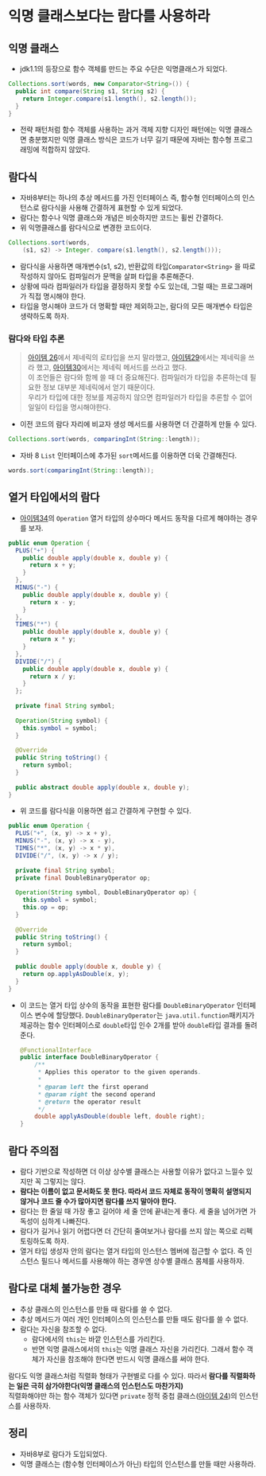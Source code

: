 # 익명 클래스보다는 람다를 사용하라

## 익명 클래스

* jdk1.1의 등장으로 함수 객체를 만드는 주요 수단은 익명클래스가 되었다.
```java
Collections.sort(words, new Comparator<String>()) {
  public int compare(String s1, String s2) {
    return Integer.compare(s1.length(), s2.length());
  }
}
```

* 전략 패턴처럼 함수 객체를 사용하는 과거 객체 지향 디자인 패턴에는 익명 클래스면 충분했지만 익명 클래스 방식은 코드가
  너무 길기 때문에 자바는 함수형 프로그래밍에 적합하지 않았다.

## 람다식

* 자바8부터는 하나의 추상 메서드를 가진 인터페이스 즉, 함수형 인터페이스의 인스턴스로 람다식을 사용해 간결하게 표현할 수 있게 되었다.
* 람다는 함수나 익명 클래스와 개념은 비슷하지만 코드는 휠씬 간결하다.
* 위 익명클래스를 람다식으로 변경한 코드이다.

```java
Collections.sort(words,
    (s1, s2) -> Integer. compare(s1.length(), s2.length()));
```

* 람다식을 사용하면 매개변수(s1, s2), 반환값의 타입`Comparator<String>` 을 따로 작성하지 않아도 컴파일러가 문맥을 살펴 타입을 추론해준다.
* 상황에 따라 컴파일러가 타입을 결정하지 못할 수도 있는데, 그럴 때는 프로그래머가 직접 명시해야 한다.
* 타입을 명시해야 코드가 더 명확할 때만 제외하고는, 람다의 모든 매개변수 타입은 생략하도록 하자.

### 람다와 타입 추론 

> [아이템 26](https://github.com/parkhanbeen/study/blob/master/effective-java/5%EC%9E%A5/26.%EB%A1%9C%20%ED%83%80%EC%9E%85%EC%9D%80%20%EC%82%AC%EC%9A%A9%ED%95%98%EC%A7%80%20%EB%A7%90%EB%9D%BC.md)에서 제네릭의 로타입을 쓰지 말라했고, [아이템29](https://github.com/parkhanbeen/study/blob/master/effective-java/5%EC%9E%A5/29.%EC%9D%B4%EC%99%95%EC%9D%B4%EB%A9%B4%20%EC%A0%9C%EB%84%A4%EB%A6%AD%20%ED%83%80%EC%9E%85%EC%9C%BC%EB%A1%9C%20%EB%A7%8C%EB%93%A4%EB%9D%BC.md)에서는 제네릭을 쓰라 했고, [아이템30](https://github.com/parkhanbeen/study/blob/master/effective-java/5%EC%9E%A5/30.%EC%9D%B4%EC%99%95%EC%9D%B4%EB%A9%B4%20%EC%A0%9C%EB%84%A4%EB%A6%AD%20%EB%A9%94%EC%84%9C%EB%93%9C%EB%A1%9C%20%EB%A7%8C%EB%93%A4%EB%9D%BC.md)에서는 제네릭 메서드를
> 쓰라고 했다. <br>
> 이 조언들은 람다와 함께 쓸 때 더 중요해진다. 컴파일러가 타입을 추론하는데 필요한 정보 대부분 제네릭에서 얻기 때문이다. <br>
> 우리가 타입에 대한 정보를 제공하지 않으면 컴파일러가 타입을 추론할 수 없어 일일이 타입을 명시해야한다.


* 이전 코드의 람다 자리에 비교자 생성 메서드를 사용하면 더 간결하게 만들 수 있다.

```java
Collections.sort(words, comparingInt(String::length));
```

* 자바 8 `List` 인터페이스에 추가된 `sort`메서드를 이용하면 더욱 간결해진다.

```java
words.sort(comparingInt(String::length));
```

## 열거 타입에서의 람다

* [아이템34](https://github.com/parkhanbeen/study/blob/master/effective-java/6%EC%9E%A5/34.int%20%EC%83%81%EC%88%98%20%EB%8C%80%EC%8B%A0%20%EC%97%B4%EA%B1%B0%20%ED%83%80%EC%9E%85%EC%9D%84%20%EC%82%AC%EC%9A%A9%ED%95%98%EB%9D%BC.md)의 
  `Operation` 열거 타입의 상수마다 메서드 동작을 다르게 해야하는 경우를 보자.

```java
public enum Operation {
  PLUS("+") {
    public double apply(double x, double y) {
      return x + y;
    }
  },
  MINUS("-") {
    public double apply(double x, double y) {
      return x - y;
    }
  },
  TIMES("*") {
    public double apply(double x, double y) {
      return x * y;
    }
  },
  DIVIDE("/") {
    public double apply(double x, double y) {
      return x / y;
    }
  };
  
  private final String symbol;
  
  Operation(String symbol) {
    this.symbol = symbol;
  }
  
  @Override
  public String toString() {
    return symbol;
  }
  
  public abstract double apply(double x, double y);
}
```

* 위 코드를 람다식을 이용하면 쉽고 간결하게 구현할 수 있다.

```java
public enum Operation {
  PLUS("+", (x, y) -> x + y),
  MINUS("-", (x, y) -> x - y),
  TIMES("*", (x, y) -> x * y),
  DIVIDE("/", (x, y) -> x / y);
  
  private final String symbol;
  private final DoubleBinaryOperator op;
  
  Operation(String symbol, DoubleBinaryOperator op) {
    this.symbol = symbol;
    this.op = op;
  }
  
  @Override
  public String toString() {
    return symbol;
  }
  
  public double apply(double x, double y) {
    return op.applyAsDouble(x, y);
  }
}
```

* 이 코드는 열거 타입 상수의 동작을 표현한 람다를 `DoubleBinaryOperator` 인터페이스 변수에 할당했다.
  `DoubleBinaryOperator`는 `java.util.function`패키지가 제공하는 함수 인터페이스로 `double`타입 인수 2개를 받아
  `double`타입 결과를 돌려준다.
    ```java
    @FunctionalInterface
    public interface DoubleBinaryOperator {
        /**
         * Applies this operator to the given operands.
         *
         * @param left the first operand
         * @param right the second operand
         * @return the operator result
         */
        double applyAsDouble(double left, double right);
    }
    ```
  
## 람다 주의점

* 람다 기반으로 작성하면 더 이상 상수별 클래스는 사용할 이유가 없다고 느낄수 있지만 꼭 그렇지는 않다.
* **람다는 이름이 없고 문서화도 못 한다. 따라서 코드 자체로 동작이 명확히 설명되지 않거나 코드 줄 수가 많아지면
  람다를 쓰지 말아야 한다.**
* 람다는 한 줄일 때 가장 좋고 길어야 세 줄 안에 끝내는게 좋다. 세 줄을 넘어가면 가독성이 심하게 나빠진다.
* 람다가 길거나 읽기 어렵다면 더 간단히 줄여보거나 람다를 쓰지 않는 쪽으로 리펙토링하도록 하자.
* 열거 타입 생성자 안의 람다는 열거 타입의 인스턴스 멤버에 접근할 수 없다. 즉 인스턴스 필드나 메서드를 사용해야 하는
  경우엔 상수별 클래스 몸체를 사용하자.

## 람다로 대체 불가능한 경우

* 추상 클래스의 인스턴스를 만들 때 람다를 쓸 수 없다.
* 추상 메서드가 여러 개인 인터페이스의 인스턴스를 만들 때도 람다를 쓸 수 없다.
* 람다는 자신을 참조할 수 없다.
  * 람다에서의 `this`는 바깥 인스턴스를 가리킨다.
  * 반면 익명 클래스에서의 `this`는 익명 클래스 자신을 가리킨다. 그래서 함수 객체가 자신을 참조해야 한다면 반드시
    익명 클래스를 써야 한다.

람다도 익명 클래스처럼 직렬화 형태가 구현별로 다를 수 있다. 
따라서 **람다를 직렬화하는 일은 극히 삼가야한다(익명 클래스의 인스턴스도 마찬가지)** <br>
직렬화해야만 하는 함수 객체가 있다면 `private` 정적 중첩 클래스([아이템 24](https://github.com/parkhanbeen/study/blob/master/effective-java/4%EC%9E%A5/24.%EB%A9%A4%EB%B2%84%20%ED%81%B4%EB%9E%98%EC%8A%A4%EB%8A%94%20%EB%90%98%EB%8F%84%EB%A1%9D%20static%EC%9C%BC%EB%A1%9C%20%EB%A7%8C%EB%93%A4%EB%9D%BC.md))의 
인스턴스를 사용하자.

## 정리

* 자바8부로 람다가 도입되었다.
* 익명 클래스는 (함수형 인터페이스가 아닌) 타입의 인스턴스를 만들 때만 사용하라.
